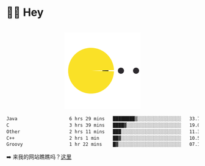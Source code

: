 
# 👋🏻 Hey
<div align="center">
	<br>
	<img src="https://raw.githubusercontent.com/Aniket965/Aniket965/master/pacman.svg?sanitize=true" width="200" height="200">
	<br>
</div>

<!--START_SECTION:waka-->

```txt
Java                   6 hrs 29 mins   ████████▒░░░░░░░░░░░░░░░░   33.77 %
C                      3 hrs 39 mins   ████▓░░░░░░░░░░░░░░░░░░░░   19.06 %
Other                  2 hrs 11 mins   ███░░░░░░░░░░░░░░░░░░░░░░   11.39 %
C++                    2 hrs 1 min     ██▓░░░░░░░░░░░░░░░░░░░░░░   10.55 %
Groovy                 1 hr 22 mins    █▓░░░░░░░░░░░░░░░░░░░░░░░   07.18 %
```

<!--END_SECTION:waka-->

 ➡️  来我的网站瞧瞧吗？[这里](https://www.shaolongfei.com)

